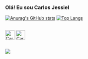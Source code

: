 ### Olá! Eu sou Carlos Jessiel


[![Anurag's GitHub stats](https://github-readme-stats.vercel.app/api?username=Carlos-Jessiel)](https://github.com/anuraghazra/github-readme-stats)
[![Top Langs](https://github-readme-stats.vercel.app/api/top-langs/?username=Carlos-Jessiel&layout=compact)](https://github.com/anuraghazra/github-readme-stats)

<div style="display: iline_block"><br>
  <img align="center" alt="Carlos-Java" height="30" width"40" src="https://cdn.jsdelivr.net/gh/devicons/devicon/icons/java/java-original.svg" />
  <img align="center" alt="Carlos-Spring" height="30" width"40" src="https://cdn.jsdelivr.net/gh/devicons/devicon/icons/spring/spring-original.svg" />
</div>

##

<div>
<a href="https://www.linkedin.com/in/carlos-jessiel-nu%C3%B1ez-soares/" target="_blank"><img src="https://img.shields.io/badge/LinkedIn-0077B5?style=for-the-badge&logo=linkedin&logoColor=white" target="_blank"></a>
</div>
